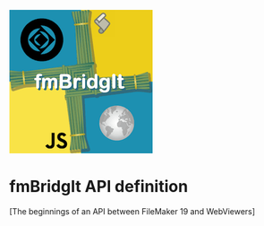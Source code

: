 [![fmBridgIt logo][fmBridgIt logo]][fmBridgIt repo]

# fmBridgIt API definition
[The beginnings of an API between FileMaker 19 and WebViewers]







[fmBridgIt repo]:https://github.com/mrwatson-de/fmBridgIt
[fmBridgIt logo]:fmBridgIt_logo.png